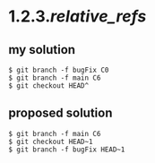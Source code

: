 # 1.2.3._relative_refs_

## my solution

```
$ git branch -f bugFix C0
$ git branch -f main C6
$ git checkout HEAD^
```

## proposed solution

```
$ git branch -f main C6
$ git checkout HEAD~1
$ git branch -f bugFix HEAD~1
```
